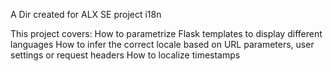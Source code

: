 A Dir created for ALX SE project i18n

This project covers:
How to parametrize Flask templates to display different languages
How to infer the correct locale based on URL parameters, user settings or request headers
How to localize timestamps
